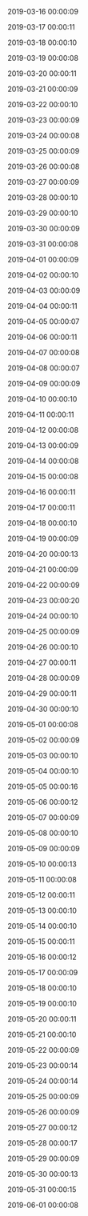 

2019-03-16 00:00:09

2019-03-17 00:00:11

2019-03-18 00:00:10

2019-03-19 00:00:08

2019-03-20 00:00:11

2019-03-21 00:00:09

2019-03-22 00:00:10

2019-03-23 00:00:09

2019-03-24 00:00:08

2019-03-25 00:00:09

2019-03-26 00:00:08

2019-03-27 00:00:09

2019-03-28 00:00:10

2019-03-29 00:00:10

2019-03-30 00:00:09

2019-03-31 00:00:08

2019-04-01 00:00:09

2019-04-02 00:00:10

2019-04-03 00:00:09

2019-04-04 00:00:11

2019-04-05 00:00:07

2019-04-06 00:00:11

2019-04-07 00:00:08

2019-04-08 00:00:07

2019-04-09 00:00:09

2019-04-10 00:00:10

2019-04-11 00:00:11

2019-04-12 00:00:08

2019-04-13 00:00:09

2019-04-14 00:00:08

2019-04-15 00:00:08

2019-04-16 00:00:11

2019-04-17 00:00:11

2019-04-18 00:00:10

2019-04-19 00:00:09

2019-04-20 00:00:13

2019-04-21 00:00:09

2019-04-22 00:00:09

2019-04-23 00:00:20

2019-04-24 00:00:10

2019-04-25 00:00:09

2019-04-26 00:00:10

2019-04-27 00:00:11

2019-04-28 00:00:09

2019-04-29 00:00:11

2019-04-30 00:00:10

2019-05-01 00:00:08

2019-05-02 00:00:09

2019-05-03 00:00:10

2019-05-04 00:00:10

2019-05-05 00:00:16

2019-05-06 00:00:12

2019-05-07 00:00:09

2019-05-08 00:00:10

2019-05-09 00:00:09

2019-05-10 00:00:13

2019-05-11 00:00:08

2019-05-12 00:00:11

2019-05-13 00:00:10

2019-05-14 00:00:10

2019-05-15 00:00:11

2019-05-16 00:00:12

2019-05-17 00:00:09

2019-05-18 00:00:10

2019-05-19 00:00:10

2019-05-20 00:00:11

2019-05-21 00:00:10

2019-05-22 00:00:09

2019-05-23 00:00:14

2019-05-24 00:00:14

2019-05-25 00:00:09

2019-05-26 00:00:09

2019-05-27 00:00:12

2019-05-28 00:00:17

2019-05-29 00:00:09

2019-05-30 00:00:13

2019-05-31 00:00:15

2019-06-01 00:00:08

